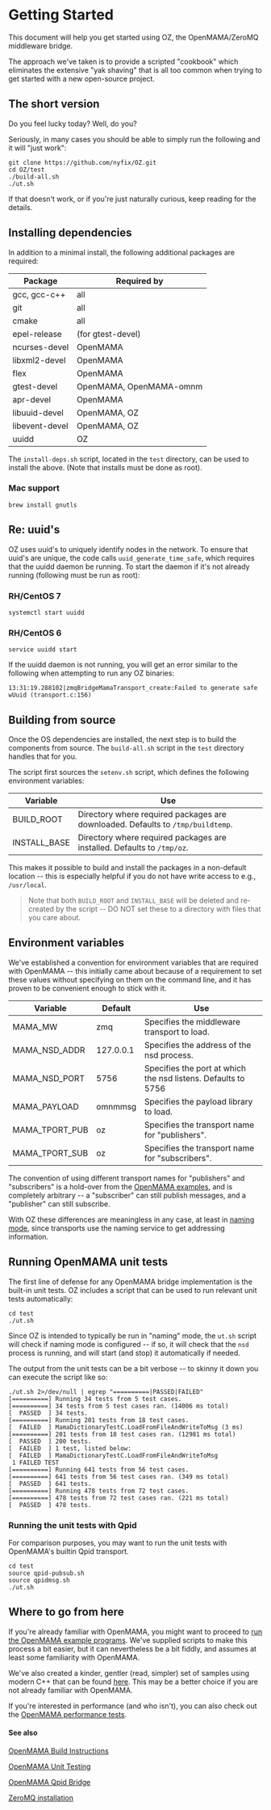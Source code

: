 
# Getting Started
This document will help you get started using OZ, the OpenMAMA/ZeroMQ middleware bridge.

The approach we've taken is to provide a scripted "cookbook" which eliminates the extensive "yak shaving" that is all too common when trying to get started with a new open-source project.

## The short version
Do you feel lucky today?  Well, do you?

Seriously, in many cases you should be able to simply run the following and it will "just work":

```
git clone https://github.com/nyfix/OZ.git
cd OZ/test
./build-all.sh
./ut.sh
```

If that doesn't work, or if you're just naturally curious, keep reading for the details.

## Installing dependencies

In addition to a minimal install, the following additional packages are required:

Package | Required by
------- | -----------
gcc, gcc-c++ | all
git | all
cmake | all
epel-release | (for gtest-devel)
ncurses-devel | OpenMAMA
libxml2-devel | OpenMAMA
flex | OpenMAMA
gtest-devel | OpenMAMA, OpenMAMA-omnm
apr-devel | OpenMAMA
libuuid-devel | OpenMAMA, OZ
libevent-devel | OpenMAMA, OZ
uuidd | OZ

The `install-deps.sh` script, located in the `test` directory, can be used to install the above.  (Note that installs must be done as root). 

### Mac support

```
brew install gnutls
```
 

## Re: uuid's
OZ uses uuid's to uniquely identify nodes in the network.  To ensure that uuid's are unique, the code calls `uuid_generate_time_safe`, which requires that the uuidd daemon be running.  To start the daemon if it's not already running (following must be run as root):

### RH/CentOS 7
```
systemctl start uuidd
```

### RH/CentOS 6
```
service uuidd start
```

If the uuidd daemon is not running, you will get an error similar to the following when attempting to run any OZ binaries:

```
13:31:19.288102|zmqBridgeMamaTransport_create:Failed to generate safe wUuid (transport.c:156)
```

## Building from source

Once the OS dependencies are installed, the next step is to build the components from source.  The `build-all.sh` script in the `test` directory handles that for you.

The script first sources the `setenv.sh` script, which defines the following environment variables:

Variable | Use
------- | -----------
BUILD_ROOT | Directory where required packages are downloaded.  Defaults to `/tmp/buildtemp`.
INSTALL_BASE | Directory where required packages are installed.  Defaults to `/tmp/oz`.

This makes it possible to build and install the packages in a non-default location -- this is especially helpful if you do not have write access to e.g., `/usr/local`.

> Note that both `BUILD_ROOT` and `INSTALL_BASE` will be deleted and re-created by the script -- DO NOT set these to a directory with files that you care about.

## Environment variables
We've established a convention for environment variables that are required with OpenMAMA -- this initially came about because of a requirement to set these values without specifying on them on the command line, and it has proven to be convenient enough to stick with it.

Variable | Default | Use
------- | -----| ------
MAMA_MW | zmq| Specifies the middleware transport to load.
MAMA_NSD_ADDR| 127.0.0.1 | Specifies the address of the nsd process.
MAMA_NSD_PORT| 5756 | Specifies the port at which the nsd listens.  Defaults to 5756
MAMA_PAYLOAD | omnmmsg| Specifies the payload library to load.
MAMA_TPORT_PUB | oz | Specifies the transport name for "publishers".  
MAMA_TPORT_SUB | oz | Specifies the transport name for "subscribers".

The convention of using different transport names for "publishers" and "subscribers" is a hold-over from the [OpenMAMA examples](https://openmama.github.io/openmama_quick_start_guide_running_openmama_apps.html), and is completely arbitrary -- a "subscriber" can still publish messages, and a "publisher" can still subscribe.  

With OZ these differences are meaningless in any case, at least in [naming mode](Naming-Service.md), since transports use the naming service to get addressing information. 


## Running OpenMAMA unit tests
The first line of defense for any OpenMAMA bridge implementation is the built-in unit tests.  OZ includes a script that can be used to run relevant unit tests automatically:

```
cd test
./ut.sh
```

Since OZ is intended to typically be run in "naming" mode, the `ut.sh` script will check if naming mode is configured -- if so, it will check that the `nsd` process is running, and will start (and stop) it automatically if needed.

The output from the unit tests can be a bit verbose -- to skinny it down you can execute the script like so:

```
./ut.sh 2>/dev/null | egrep "==========|PASSED|FAILED"
[==========] Running 34 tests from 5 test cases.
[==========] 34 tests from 5 test cases ran. (14006 ms total)
[  PASSED  ] 34 tests.
[==========] Running 201 tests from 18 test cases.
[  FAILED  ] MamaDictionaryTestC.LoadFromFileAndWriteToMsg (3 ms)
[==========] 201 tests from 18 test cases ran. (12981 ms total)
[  PASSED  ] 200 tests.
[  FAILED  ] 1 test, listed below:
[  FAILED  ] MamaDictionaryTestC.LoadFromFileAndWriteToMsg
 1 FAILED TEST
[==========] Running 641 tests from 56 test cases.
[==========] 641 tests from 56 test cases ran. (349 ms total)
[  PASSED  ] 641 tests.
[==========] Running 478 tests from 72 test cases.
[==========] 478 tests from 72 test cases ran. (221 ms total)
[  PASSED  ] 478 tests.
```

### Running the unit tests with Qpid
For comparison purposes, you may want to run the unit tests with OpenMAMA's builtin Qpid transport.

```
cd test
source qpid-pubsub.sh
source qpidmsg.sh
./ut.sh
```

## Where to go from here
If you're already familiar with OpenMAMA, you might want to proceed to [run the OpenMAMA example programs](Running-Examples.md).  We've supplied scripts to make this process a bit easier, but it can nevertheless be a bit fiddly, and assumes at least some familiarity with OpenMAMA.

We've also created a kinder, gentler (read, simpler) set of samples using modern C++ that can be found [here](../examples/Readme.md).  This may be a better choice if you are not already familiar with OpenMAMA.

If you're interested in performance (and who isn't), you can also check out the [OpenMAMA performance tests](Performance.md).


#### See also
[OpenMAMA Build Instructions](https://openmama.github.io/openmama_build_instructions.html)

[OpenMAMA Unit Testing](https://openmama.github.io/openmama_unit_testing.html)

[OpenMAMA Qpid Bridge](https://openmama.github.io/openmama_qpid_bridge.html)

[ZeroMQ installation](https://github.com/zeromq/libzmq/blob/master/INSTALL)
